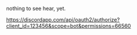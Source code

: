 nothing to see hear, yet.

https://discordapp.com/api/oauth2/authorize?client_id=123456&scope=bot&permissions=66560

